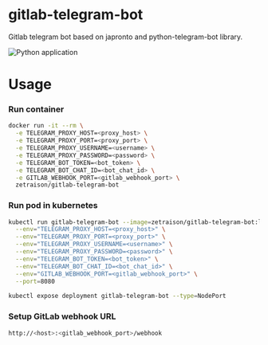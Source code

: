 # gitlab-telegram-bot
Gitlab telegram bot based on japronto and python-telegram-bot library.

![Python application](https://github.com/zetraison/gitlab-telegram-bot/workflows/Python%20application/badge.svg)

# Usage

### Run container

```bash
docker run -it --rm \
  -e TELEGRAM_PROXY_HOST=<proxy_host> \
  -e TELEGRAM_PROXY_PORT=<proxy_port> \
  -e TELEGRAM_PROXY_USERNAME=<username> \
  -e TELEGRAM_PROXY_PASSWORD=<password> \
  -e TELEGRAM_BOT_TOKEN=<bot_token> \
  -e TELEGRAM_BOT_CHAT_ID=<bot_chat_id> \
  -e GITLAB_WEBHOOK_PORT=<gitlab_webhook_port> \
  zetraison/gitlab-telegram-bot
```

### Run pod in kubernetes

```bash
kubectl run gitlab-telegram-bot --image=zetraison/gitlab-telegram-bot:latest \
  --env="TELEGRAM_PROXY_HOST=<proxy_host>" \
  --env="TELEGRAM_PROXY_PORT=<proxy_port>" \
  --env="TELEGRAM_PROXY_USERNAME=<username>" \
  --env="TELEGRAM_PROXY_PASSWORD=<password>" \
  --env="TELEGRAM_BOT_TOKEN=<bot_token>" \
  --env="TELEGRAM_BOT_CHAT_ID=<bot_chat_id>" \
  --env="GITLAB_WEBHOOK_PORT=<gitlab_webhook_port>" \
  --port=8080
  
kubectl expose deployment gitlab-telegram-bot --type=NodePort
```

### Setup GitLab webhook URL

```bash
http://<host>:<gitlab_webhook_port>/webhook
```
